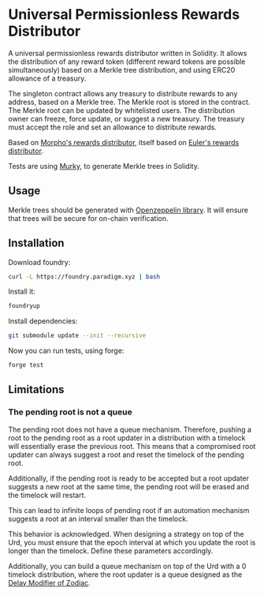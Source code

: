 # Universal Permissionless Rewards Distributor

A universal permissionless rewards distributor written in Solidity. It allows the distribution of any reward token (different reward tokens are possible simultaneously) based on a Merkle tree distribution, and using ERC20 allowance of a treasury.

The singleton contract allows any treasury to distribute rewards to any address, based on a Merkle tree. The Merkle root is stored in the contract. The Merkle root can be updated by whitelisted users. The distribution owner can freeze, force update, or suggest a new treasury. The treasury must accept the role and set an allowance to distribute rewards.

Based on [Morpho's rewards distributor](https://github.com/morpho-dao/morpho-v1/blob/main/src/common/rewards-distribution/RewardsDistributor.sol), itself based on [Euler's rewards distributor](https://github.com/euler-xyz/euler-contracts/blob/master/contracts/mining/EulDistributor.sol).

Tests are using [Murky](https://github.com/dmfxyz/murky), to generate Merkle trees in Solidity.

## Usage

Merkle trees should be generated with [Openzeppelin library](https://github.com/OpenZeppelin/merkle-tree).
It will ensure that trees will be secure for on-chain verification.

## Installation

Download foundry:
```bash
curl -L https://foundry.paradigm.xyz | bash
```

Install it:
```bash
foundryup
```

Install dependencies:
```bash
git submodule update --init --recursive
```

Now you can run tests, using forge:
```bash
forge test
```

## Limitations

### The pending root is not a queue

The pending root does not have a queue mechanism. Therefore, pushing a root to the pending root as a root updater in a distribution with a timelock will essentially erase the previous root. This means that a compromised root updater can always suggest a root and reset the timelock of the pending root.

Additionally, if the pending root is ready to be accepted but a root updater suggests a new root at the same time, the pending root will be erased and the timelock will restart.

This can lead to infinite loops of pending root if an automation mechanism suggests a root at an interval smaller than the timelock.

This behavior is acknowledged. When designing a strategy on top of the Urd, you must ensure that the epoch interval at which you update the root is longer than the timelock. Define these parameters accordingly.

Additionally, you can build a queue mechanism on top of the Urd with a 0 timelock distribution, where the root updater is a queue designed as the [Delay Modifier of Zodiac](https://github.com/gnosis/zodiac-modifier-delay/blob/36f56fd2e7a4aeb128971c5567fb8dffb6c6a21b/contracts/Delay.sol).
